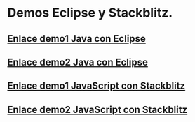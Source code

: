 # Demos Eclipse y Stackblitz.
## [Enlace demo1 Java con Eclipse](demos_eclipse/src/demos_eclipse/demo1.java)
## [Enlace demo2 Java con Eclipse](demos_eclipse/src/demos_eclipse/demo2.java)
## [Enlace demo1 JavaScript con Stackblitz](demos_stackblitz/demo1_js)
## [Enlace demo2 JavaScript con Stackblitz](demos_stackblitz/demo2_js)
